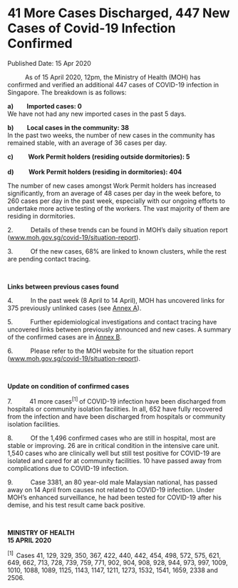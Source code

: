 <html>
    <meta http-equiv="Content-Type" content="text/html; charset=utf-8"/>
    <meta charset="utf-8"/>
    <title>41 More Cases Discharged, 447 New Cases of Covid-19 Infection Confirmed</title>
    <body><h1>41 More Cases Discharged, 447 New Cases of Covid-19 Infection Confirmed</h1>
    <p>Published Date: 15 Apr 2020</p> <p>&nbsp;&nbsp;&nbsp;&nbsp;&nbsp;&nbsp;&nbsp;&nbsp;&nbsp; As of 15 April 2020, 12pm, the Ministry of Health (MOH) has confirmed and verified an additional 447 cases of COVID-19 infection in Singapore. The breakdown is as follows: </p><p><strong>a)&nbsp;&nbsp;&nbsp;&nbsp;&nbsp;&nbsp;&nbsp;&nbsp; Imported cases: 0 <br></strong>We have not had any new imported cases in the past 5 days.&nbsp; </p><p><strong>b)&nbsp;&nbsp;&nbsp;&nbsp;&nbsp;&nbsp;&nbsp;&nbsp; Local cases in the community: 38<br></strong>In the past two weeks, the number of new cases in the community has remained stable, with an average of 36 cases per day.&nbsp; </p><p><strong>c)&nbsp;&nbsp;&nbsp;&nbsp;&nbsp;&nbsp;&nbsp;&nbsp;&nbsp; Work Permit holders (residing outside dormitories): 5<br><br>d)&nbsp;&nbsp;&nbsp;&nbsp;&nbsp;&nbsp;&nbsp;&nbsp;&nbsp; Work Permit holders (residing in dormitories): 404</strong></p><p>The number of new cases amongst Work Permit holders has increased significantly, from an average of 48 cases per day in the week before, to 260 cases per day in the past week, especially with our ongoing efforts to undertake more active testing of the workers. The vast majority of them are residing in dormitories.&nbsp; </p><p>2.&nbsp;&nbsp;&nbsp;&nbsp;&nbsp;&nbsp;&nbsp;&nbsp;&nbsp; Details of these trends can be found in MOH’s daily situation report (<a title="" href="http://www.moh.gov.sg/covid-19/situation-report" target="_blank" data-saferedirecturl="https://www.google.com/url?q=http://www.moh.gov.sg/covid-19/situation-report&amp;source=gmail&amp;ust=1587047800668000&amp;usg=AFQjCNHhttqBQv3SJKUuolwh5UpGbwxe8Q">www.moh.gov.sg/covid-19/<wbr>situation-report</a>). </p><p>3.&nbsp;&nbsp;&nbsp;&nbsp;&nbsp;&nbsp;&nbsp;&nbsp;&nbsp; Of the new cases, 68% are linked to known clusters, while the rest are pending contact tracing. </p><p>&nbsp;</p><p><strong>Links between previous cases found</strong></p><p>4.&nbsp;&nbsp;&nbsp;&nbsp;&nbsp;&nbsp;&nbsp;&nbsp;&nbsp; In the past week (8 April to 14 April), MOH has uncovered links for 375 previously unlinked cases (see <a href="/docs/librariesprovider5/pressroom/press-releases/annex-acb70789b817a40b1bd13445b9881156f.pdf?sfvrsn=4d31e6ce_0"></a><a title="Annex A" href="/docs/librariesprovider5/pressroom/press-releases/annex-a_15-4.pdf?sfvrsn=63080c05_2">Annex A</a>). </p><p>5.&nbsp;&nbsp;&nbsp;&nbsp;&nbsp;&nbsp;&nbsp;&nbsp;&nbsp; Further epidemiological investigations and contact tracing have uncovered links between previously announced and new cases. A summary of the confirmed cases are in <a title="Annex B" href="/docs/librariesprovider5/pressroom/press-releases/annex-b_15-4.pdf?sfvrsn=e347bc0c_2">Annex B</a>.</p><p>6.&nbsp;&nbsp;&nbsp;&nbsp;&nbsp;&nbsp;&nbsp;&nbsp;&nbsp; Please refer to the MOH website for the situation report (<a title="" href="http://www.moh.gov.sg/covid-19/situation-report" target="_blank" data-saferedirecturl="https://www.google.com/url?q=http://www.moh.gov.sg/covid-19/situation-report&amp;source=gmail&amp;ust=1587047800668000&amp;usg=AFQjCNHhttqBQv3SJKUuolwh5UpGbwxe8Q">www.moh.gov.sg/covid-19/<wbr>situation-report</a>). </p><p>&nbsp;</p><p><strong>Update on condition of confirmed cases</strong></p><p>7.&nbsp;&nbsp;&nbsp;&nbsp;&nbsp;&nbsp;&nbsp;&nbsp;&nbsp; 41 more cases<sup>[1] </sup>of COVID-19 infection have been discharged from hospitals or community isolation facilities. In all, 652 have fully recovered from the infection and have been discharged from hospitals or community isolation facilities. </p><p>8.&nbsp;&nbsp;&nbsp;&nbsp;&nbsp;&nbsp;&nbsp;&nbsp;&nbsp; Of the 1,496 confirmed cases who are still in hospital, most are stable or improving. 26 are in critical condition in the intensive care unit. 1,540 cases who are clinically well but still test positive for COVID-19 are isolated and cared for at community facilities. 10 have passed away from complications due to COVID-19 infection.</p><p>9.&nbsp;&nbsp;&nbsp;&nbsp;&nbsp;&nbsp;&nbsp;&nbsp;&nbsp; Case 3381, an 80 year-old male Malaysian national, has passed away on 14 April from causes not related to COVID-19 infection. Under MOH’s enhanced surveillance, he had been tested for COVID-19 after his demise, and his test result came back positive.</p><p>&nbsp;&nbsp;</p><p><strong>MINISTRY OF HEALTH<br>15 APRIL 2020</strong></p><p><sup>[1]&nbsp; </sup>Cases 41, 129, 329, 350, 367, 422, 440, 442, 454, 498, 572, 575, 621, 649, 662, 713, 728, 739, 759, 771, 902, 904, 908, 928, 944, 973, 997, 1009, 1010, 1088, 1089, 1125, 1143, 1147, 1211, 1273, 1532, 1541, 1659, 2338 and 2506.</p></body>
</html>